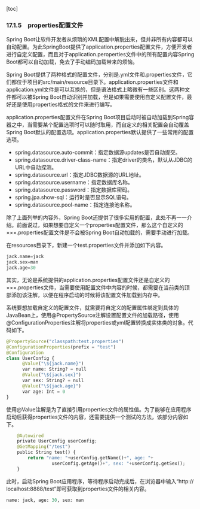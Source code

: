 [toc]

### 17.1.5　properties配置文件

Spring Boot让软件开发者从烦琐的XML配置中解脱出来，但并非所有内容都可以自动配置。为此SpringBoot提供了application.properties配置文件，方便开发者进行自定义配置，而且对于application.peroperties文件中的所有配置内容Spring Boot都可以自动加载，免去了手动编码加载带来的烦恼。

Spring Boot提供了两种格式的配置文件，分别是.yml文件和.properties文件，它们都位于项目的src/main/resource目录下。application.properties文件和application.yml文件是可以互换的，但是语法格式上略微有一些区别。这两种文件都可以被Spring Boot自动识别并加载，但是如果需要使用自定义配置文件，最好还是使用properties格式的文件来进行编写。

application.properties配置文件在Spring Boot项目启动时被自动加载到Spring容器之中，当需要某个配置选项时可以随时取用，而自定义的相关配置会自动覆盖Spring Boot默认的配置选项。application.properties默认提供了一些常用的配置选项。

+ spring.datasource.auto-commit：指定数据源updates是否自动提交。
+ spring.datasource.driver-class-name：指定driver的类名，默认从JDBC的URL中自动探测。
+ spring.datasource.url：指定JDBC数据源的URL地址。
+ spring.datasource.username：指定数据库名称。
+ spring.datasource.password：指定数据库密码。
+ spring.jpa.show-sql：运行时是否显示SQL语句。
+ spring.datasource.pool-name：指定连接池名称。

除了上面列举的内容外，Spring Boot还提供了很多实用的配置，此处不再一一介绍。前面说过，如果想要自定义一个properties配置文件，那么这个自定义的×××.properties配置文件是不会被Spring Boot自动加载的，需要手动进行加载。

在resources目录下，新建一个test.properties文件并添加如下内容。

```python
jack.name=jack
jack.sex=man
jack.age=30
```

其实，无论是系统提供的application.properties配置文件还是自定义的×××.properties文件，当需要使用配置文件中内容的时候，都需要在当前类的顶部添加该注解，以便在程序启动的时候将该配置文件加载到内存中。

系统要想加载自定义的配置文件，就需要将自定义的配置属性绑定到具体的JavaBean上，使用@PropertySource注解设置配置文件的加载路径，使用@ConfigurationProperties注解将properties或yml配置转换成实体类的对象。代码如下。

```python
@PropertySource("classpath:test.properties")
@ConfigurationProperties(prefix = "test")
@Configuration
class UserConfig {
      @Value("\${jack.name}")
      var name: String? = null
      @Value("\${jack.sex}")
      var sex: String? = null
      @Value("\${jack.age}")
      var age: Int = 0
}
```

使用@Value注解是为了直接引用properties文件的属性值。为了能够在应用程序启动后获得properties文件的内容，还需要提供一个测试的方法，该部分内容如下。

```python
    @Autowired
    private UserConfig userConfig;
    @GetMapping("/test")
    public String test() {
        return "name: "+userConfig.getName()+", age: "+
                 userConfig.getAge()+", sex: "+userConfig.getSex();
    }
```

此时，启动Spring Boot应用程序，等待程序启动完成后，在浏览器中输入“http:// localhost:8888/test”即可获取到properties文件的相关内容。

```python
name: jack, age: 30, sex: man
```

